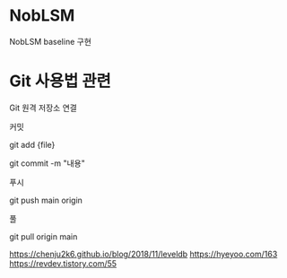 # NobLSM
NobLSM baseline 구현

# Git 사용법 관련
Git 원격 저장소 연결

커밋

git add {file}

git commit -m "내용"

푸시

git push main origin

풀

git pull origin main

https://chenju2k6.github.io/blog/2018/11/leveldb
https://hyeyoo.com/163
https://revdev.tistory.com/55
